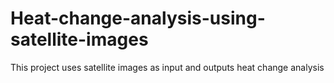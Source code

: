 # Heat-change-analysis-using-satellite-images

This project uses satellite images as input and outputs heat change analysis
